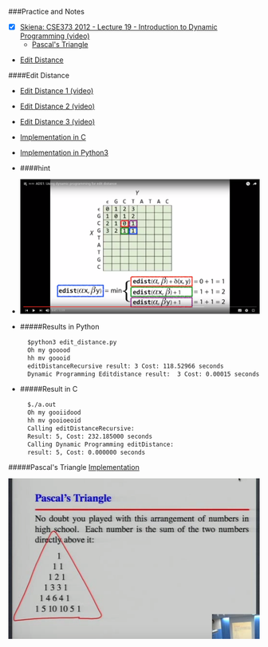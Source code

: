 ###Practice and Notes
- [x] [Skiena: CSE373 2012 - Lecture 19 - Introduction to Dynamic Programming (video)](https://youtu.be/Qc2ieXRgR0k?list=PLOtl7M3yp-DV69F32zdK7YJcNXpTunF2b&t=1718)
	* [Pascal's Triangle](#pascal's-triangle)
- [Edit Distance](#edit-distance)




####Edit Distance

* [Edit Distance 1 (video)](https://www.youtube.com/watch?v=8Q2IEIY2pDU&index=33&list=PL2mpR0RYFQsBiCWVJSvVAO3OJ2t7DzoHA)
* [Edit Distance 2 (video)](https://www.youtube.com/watch?v=0KzWq118UNI&index=34&list=PL2mpR0RYFQsBiCWVJSvVAO3OJ2t7DzoHA)
* [Edit Distance 3 (video)](https://www.youtube.com/watch?v=Xg6uyW9Bscs&index=35&list=PL2mpR0RYFQsBiCWVJSvVAO3OJ2t7DzoHA)
* [Implementation in C](https://github.com/zpoint/Algorithms/tree/master/Dynamic%20Programming/edit_distance.c)
* [Implementation in Python3](https://github.com/zpoint/Algorithms/tree/master/Sort/quick%20sort/edit_distance.py)
* ####hint
* ![image](https://github.com/zpoint/Algorithms/blob/master/screenshots/ed.png)
* #####Results in Python

		$python3 edit_distance.py
		Oh my gooood
		hh mv goooid
		editDistanceRecursive result: 3	Cost: 118.52966 seconds
		Dynamic Programming Editdistance result:  3	Cost: 0.00015 seconds

* #####Result in C

		$./a.out
		Oh my gooiidood
		hh mv gooioeoid
		Calling editDistanceRecursive:
		Result: 5, Cost: 232.185000 seconds
		Calling Dynamic Programming editDistance:
		result: 5, Cost: 0.000000 seconds




#####Pascal's Triangle
[Implementation](https://github.com/zpoint/Algorithms/tree/master/Dynamic%20Programming/pt.c)

![image](https://github.com/zpoint/Algorithms/blob/master/screenshots/pt.png)

